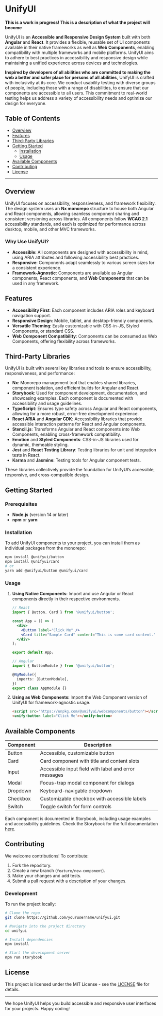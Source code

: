 # UnifyUI

**This is a work in progress! This is a description of what the project will become**

UnifyUI is an **Accessible and Responsive Design System** built with both **Angular** and **React**. It provides a flexible, reusable set of UI components available in their native frameworks as well as **Web Components**, enabling compatibility with multiple frameworks and mobile platforms. UnifyUI aims to adhere to best practices in accessibility and responsive design while maintaining a unified experience across devices and technologies.

**Inspired by developers of all abilities who are committed to making the web a better and safer place for persons of all abilities,** UnifyUI is crafted with inclusivity at its core. We conduct usability testing with diverse groups of people, including those with a range of disabilities, to ensure that our components are accessible to all users. This commitment to real-world testing helps us address a variety of accessibility needs and optimize our design for everyone.

## Table of Contents

- [Overview](#overview)
- [Features](#features)
- [Third-Party Libraries](#third-party-libraries)
- [Getting Started](#getting-started)
  - [Installation](#installation)
  - [Usage](#usage)
- [Available Components](#available-components)
- [Contributing](#contributing)
- [License](#license)

---

## Overview

UnifyUI focuses on accessibility, responsiveness, and framework flexibility. The design system uses an **Nx monorepo** structure to house both Angular and React components, allowing seamless component sharing and consistent versioning across libraries. All components follow **WCAG 2.1** accessibility standards, and each is optimized for performance across desktop, mobile, and other MVC frameworks.

### Why Use UnifyUI?

- **Accessible**: All components are designed with accessibility in mind, using ARIA attributes and following accessibility best practices.
- **Responsive**: Components adapt seamlessly to various screen sizes for a consistent experience.
- **Framework-Agnostic**: Components are available as Angular components, React components, and **Web Components** that can be used in any framework.

## Features

- **Accessibility First**: Each component includes ARIA roles and keyboard navigation support.
- **Responsive Design**: Mobile, tablet, and desktop-friendly components.
- **Versatile Theming**: Easily customizable with CSS-in-JS, Styled Components, or standard CSS.
- **Web Component Compatibility**: Components can be consumed as Web Components, offering flexibility across frameworks.

## Third-Party Libraries

UnifyUI is built with several key libraries and tools to ensure accessibility, responsiveness, and performance:

- **Nx**: Monorepo management tool that enables shared libraries, component isolation, and efficient builds for Angular and React.
- **Storybook**: Used for component development, documentation, and showcasing examples. Each component is documented with accessibility and usage guidelines.
- **TypeScript**: Ensures type safety across Angular and React components, allowing for a more robust, error-free development experience.
- **React ARIA** and **Angular CDK**: Accessibility libraries that provide accessible interaction patterns for React and Angular components.
- **Stencil.js**: Transforms Angular and React components into Web Components, enabling cross-framework compatibility.
- **Emotion** and **Styled Components**: CSS-in-JS libraries used for dynamic, themeable styling.
- **Jest** and **React Testing Library**: Testing libraries for unit and integration tests in React.
- **Karma** and **Jasmine**: Testing tools for Angular component tests.

These libraries collectively provide the foundation for UnifyUI’s accessible, responsive, and cross-compatible design.

## Getting Started

### Prerequisites

- **Node.js** (version 14 or later)
- **npm** or **yarn**

### Installation

To add UnifyUI components to your project, you can install them as individual packages from the monorepo:

```bash
npm install @unifyui/button
npm install @unifyui/card
# or
yarn add @unifyui/button @unifyui/card
```

### Usage

1. **Using Native Components**: Import and use Angular or React components directly in their respective environments.

   ```jsx
   // React
   import { Button, Card } from '@unifyui/button';

   const App = () => (
     <div>
       <Button label="Click Me" />
       <Card title="Sample Card" content="This is some card content." />
     </div>
   );

   export default App;
   ```

   ```typescript
   // Angular
   import { ButtonModule } from '@unifyui/button';

   @NgModule({
     imports: [ButtonModule],
   })
   export class AppModule {}
   ```

2. **Using as Web Components**: Import the Web Component version of UnifyUI for framework-agnostic usage.
   ```html
   <script src="https://unpkg.com/@unifyui/webcomponents/button"></script>
   <unify-button label="Click Me"></unify-button>
   ```

## Available Components

| Component | Description                                          |
| --------- | ---------------------------------------------------- |
| Button    | Accessible, customizable button                      |
| Card      | Card component with title and content slots          |
| Input     | Accessible input field with label and error messages |
| Modal     | Focus-trap modal component for dialogs               |
| Dropdown  | Keyboard-navigable dropdown                          |
| Checkbox  | Customizable checkbox with accessible labels         |
| Switch    | Toggle switch for form controls                      |

Each component is documented in Storybook, including usage examples and accessibility guidelines. Check the Storybook for the full documentation [here](https://yourstorybooklink.com).

## Contributing

We welcome contributions! To contribute:

1. Fork the repository.
2. Create a new branch (`feature/new-component`).
3. Make your changes and add tests.
4. Submit a pull request with a description of your changes.

### Development

To run the project locally:

```bash
# Clone the repo
git clone https://github.com/yourusername/unifyui.git

# Navigate into the project directory
cd unifyui

# Install dependencies
npm install

# Start the development server
npm run storybook
```

## License

This project is licensed under the MIT License - see the [LICENSE](LICENSE) file for details.

---

We hope UnifyUI helps you build accessible and responsive user interfaces for your projects. Happy coding!
